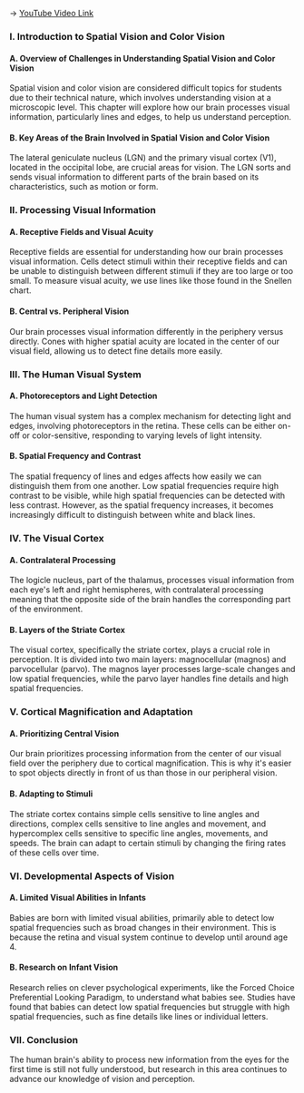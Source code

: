 -> [YouTube Video Link](https://www.youtube.com/watch?v=bWwtMSHEajo&list=PLWoagukcejEy2OOGnSIiAAMykzDxf4N5H&index=4&pp=iAQB)

### I. Introduction to Spatial Vision and Color Vision
#### A. Overview of Challenges in Understanding Spatial Vision and Color Vision

Spatial vision and color vision are considered difficult topics for students due to their technical nature, which involves understanding vision at a microscopic level. This chapter will explore how our brain processes visual information, particularly lines and edges, to help us understand perception.

#### B. Key Areas of the Brain Involved in Spatial Vision and Color Vision

The lateral geniculate nucleus (LGN) and the primary visual cortex (V1), located in the occipital lobe, are crucial areas for vision. The LGN sorts and sends visual information to different parts of the brain based on its characteristics, such as motion or form.

### II. Processing Visual Information
#### A. Receptive Fields and Visual Acuity

Receptive fields are essential for understanding how our brain processes visual information. Cells detect stimuli within their receptive fields and can be unable to distinguish between different stimuli if they are too large or too small. To measure visual acuity, we use lines like those found in the Snellen chart.

#### B. Central vs. Peripheral Vision

Our brain processes visual information differently in the periphery versus directly. Cones with higher spatial acuity are located in the center of our visual field, allowing us to detect fine details more easily.

### III. The Human Visual System
#### A. Photoreceptors and Light Detection

The human visual system has a complex mechanism for detecting light and edges, involving photoreceptors in the retina. These cells can be either on-off or color-sensitive, responding to varying levels of light intensity.

#### B. Spatial Frequency and Contrast

The spatial frequency of lines and edges affects how easily we can distinguish them from one another. Low spatial frequencies require high contrast to be visible, while high spatial frequencies can be detected with less contrast. However, as the spatial frequency increases, it becomes increasingly difficult to distinguish between white and black lines.

### IV. The Visual Cortex
#### A. Contralateral Processing

The logicle nucleus, part of the thalamus, processes visual information from each eye's left and right hemispheres, with contralateral processing meaning that the opposite side of the brain handles the corresponding part of the environment.

#### B. Layers of the Striate Cortex

The visual cortex, specifically the striate cortex, plays a crucial role in perception. It is divided into two main layers: magnocellular (magnos) and parvocellular (parvo). The magnos layer processes large-scale changes and low spatial frequencies, while the parvo layer handles fine details and high spatial frequencies.

### V. Cortical Magnification and Adaptation
#### A. Prioritizing Central Vision

Our brain prioritizes processing information from the center of our visual field over the periphery due to cortical magnification. This is why it's easier to spot objects directly in front of us than those in our peripheral vision.

#### B. Adapting to Stimuli

The striate cortex contains simple cells sensitive to line angles and directions, complex cells sensitive to line angles and movement, and hypercomplex cells sensitive to specific line angles, movements, and speeds. The brain can adapt to certain stimuli by changing the firing rates of these cells over time.

### VI. Developmental Aspects of Vision
#### A. Limited Visual Abilities in Infants

Babies are born with limited visual abilities, primarily able to detect low spatial frequencies such as broad changes in their environment. This is because the retina and visual system continue to develop until around age 4.

#### B. Research on Infant Vision

Research relies on clever psychological experiments, like the Forced Choice Preferential Looking Paradigm, to understand what babies see. Studies have found that babies can detect low spatial frequencies but struggle with high spatial frequencies, such as fine details like lines or individual letters.

### VII. Conclusion
The human brain's ability to process new information from the eyes for the first time is still not fully understood, but research in this area continues to advance our knowledge of vision and perception.